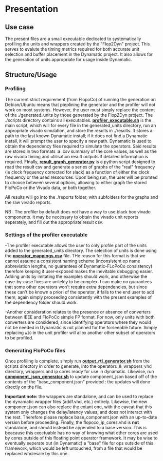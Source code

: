 # Presentation

## Use case
The present files are a small executable dedicated to systematically profiling the units and wrappers created by the "Flop2Dyn" project. This serves to evalute the timing metrics required for both accurate unit selection and buffer placement in the Dynamatic project. It also allows for the generation of units appropriate for usage inside Dynamatic.

## Structure/Usage

### Profiling

The current strict requirement (from FlopoCo) of running the generation on Debian/Ubuntu means that pieplining the generator and the profiler will not work on most systems. However, the user must simply replace the content of the ./generated_units by those generated by the Flop2Dyn project.
The ./scripts directory contains all executables. **[profiler_executable.sh](scripts/profiler_executable.sh)** is the main script, which will for every file in the generated_units directory, run an appropriate vivado simulation, and store the results in ./results. It stores a path to the last known Dynamatic install; if it does not find a Dynamatic install, it will prompt the user to specify a new path. Dynamatic is used to obtain the dependency files required to simulate the operators. 
Said results are stored in two formats :a .csv summary of the core values, as well as the raw vivado timing and utilisation result outputs if detailed information is required.
FInally, **[result_graph_generator.py](python_graph_functions/result_graph_generator.py)** is a python script designed to read the result csv and generate a series of graphs of the "real" frequency (ie clock frequency corrected for slack) as a function of either the clock frequency or the used ressources. Upon being run, the user will be promted to choose between several options, allowing to either graph the stored FloPoCo or the Vivado data, or both together. 

All results will go into the ./reports folder, with subfolders for the graphs and the raw vivado reports.

NB : The profiler by default does not have a way to use black box vivado components. it may be necessary to obtain the vivado unit reports seperately, and fill out the appropriate result csv.

### Settings of the profiler executable

-The profiler executable allows the user to only profile part of the units added to the generated_units directory. The selection of units is done using the **[operator_mappings.csv](scripts/operator_mappings.csv)** file. THe reason for this format is that we cannot assume a consistent naming scheme (inconsistent op name abbreviation lengths, no guarantees of Dynamatic-FLoPoCo consistency) therefore keeping it user-exposed makes the inevitable debugging easier. Adding units by imitating the examples should work, and otherwise the case-by-case fixes are unliekly to be complex. I can make no guarantees that some other operators won't require extra dependencies, but since these can't be known a priori of the operator, it falls to the end user to add them; again simply proceeding consistently with the present examples of the dependency folder should work. 

-Another consideration relates to the presence or absence of converters between IEEE and FloPoCo simple FP format. For now, only units with both converters are considered, since identifying operators where they would not be needed in Dynamatic is not planned for the forseeable future. Simply replacing `wIO` in the unit profiler will allox another other subset of operators to be profiled. 

### Generating FloPoCo files

Once profiling is complete, simply run **[output_rtl_generator.sh](scripts/output_rtl_generator.sh)** from the scripts directory in order to generate, into the operators_&_wrappers_vhd directory, wrappers and ip cores ready for use in dynamatic. Likewise, run **[component_json_generator.sh](scripts/component_json_generator.sh)** to update component_json based off of the contents of the "base_component.json" provided : the updates will done directly on the file.


**Important note:** the wrappers are standalone, and can be used to replace the dynamatic wrapper files (addf.vhd, etc.) entirely. Likewise, the new component.json can also replace the extant one, with the caveat that this system only changes the delay/latency values, and does not interact with the rest. 
Therefore please replace base_component.json with an up-to-date version before proceeding. Finally, the flopoco_ip_cores.vhd is **not** standalone, and should instead be appended to a base version. This is beacause this exectuable has no way of knowing what other cores are used by cores outside of this floating point operator framework. It may be wise to eventually seperate out (in Dynamatic) a "base" file for ops outside of this framework, which would be left untouched, from a file that would be replaced wholesale by this one. 




